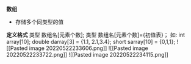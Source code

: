 **数组**

- 存储多个同类型的值

**定义格式**
类型 数组名[元素个数];
类型 数组名[元素个数]={初值表}；
如: int array[10];
	 double darray[3] = {1.1, 2.1,3.4};
	 short sarray[10] = {0,1,1};
![[Pasted image 20220522233606.png]]
![[Pasted image 20220522233722.png]]
![[Pasted image 20220522234115.png]]
